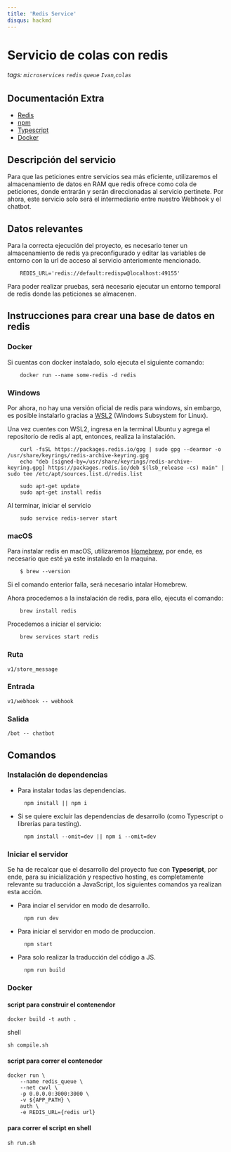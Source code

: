 ```yaml
---
title: 'Redis Service'
disqus: hackmd
---
```


# Servicio de colas con redis
###### tags: `microservices` `redis` `queue` `Ivan`,`colas`

## Documentación Extra
- [Redis](https://redis.io/)
- [npm](https://docs.npmjs.com/)
- [Typescript](https://www.typescriptlang.org/)
- [Docker](https://docs.docker.com/)
## Descripción del servicio
Para que las peticiones entre servicios sea más eficiente, utilizaremos el almacenamiento de datos en RAM que redis ofrece como cola de peticiones, donde entrarán y serán direccionadas al servicio pertinete. 
Por ahora, este servicio solo será el intermediario entre nuestro Webhook y el chatbot.

## Datos relevantes
Para la correcta ejecución del proyecto, es necesario tener un almacenamiento de redis ya preconfigurado y editar las variables de entorno con la url de acceso al servicio anteriomente mencionado. 

        REDIS_URL='redis://default:redispw@localhost:49155'

Para poder realizar pruebas, será necesario ejecutar un entorno temporal de redis donde las peticiones se almacenen.

## Instrucciones para crear una base de datos en redis
### Docker
Si cuentas con docker instalado, solo ejecuta el siguiente comando:

        docker run --name some-redis -d redis
### Windows
Por ahora, no hay una versión oficial de redis para windows, sin embargo, es posible instalarlo gracias a [WSL2](https://learn.microsoft.com/en-us/windows/wsl/install) (Windows Subsystem for Linux).

Una vez cuentes con WSL2, ingresa en la terminal Ubuntu y agrega el repositorio de redis al apt, entonces, realiza la instalación.

        curl -fsSL https://packages.redis.io/gpg | sudo gpg --dearmor -o /usr/share/keyrings/redis-archive-keyring.gpg
        echo "deb [signed-by=/usr/share/keyrings/redis-archive-keyring.gpg] https://packages.redis.io/deb $(lsb_release -cs) main" | sudo tee /etc/apt/sources.list.d/redis.list

        sudo apt-get update
        sudo apt-get install redis

Al terminar, iniciar el servicio

        sudo service redis-server start

### macOS
Para instalar redis en macOS, utilizaremos [Homebrew](https://brew.sh/), por ende, es necesario que esté ya este instalado en la maquina.

        $ brew --version

Si el comando enterior falla, será necesario intalar Homebrew.

Ahora procedemos a la instalación de redis, para ello, ejecuta el comando:

        brew install redis

Procedemos a iniciar el servicio:

        brew services start redis
### Ruta
    v1/store_message
### Entrada
    v1/webhook -- webhook
### Salida
    /bot -- chatbot 

## Comandos
### Instalación de dependencias
- Para instalar todas las dependencias.

        npm install || npm i
    
- Si se quiere excluir las dependencias de desarrollo (como Typescript o librerías para testing).
    
        npm install --omit=dev || npm i --omit=dev
    
### Iniciar el servidor
Se ha de recalcar que el desarrollo del proyecto fue con **Typescript**, por ende, para su inicialización y respectivo hosting, es completamente relevante su traducción a JavaScript, los siguientes comandos ya realizan esta acción.

- Para inciar el servidor en modo de desarrollo.

        npm run dev

- Para iniciar el servidor en modo de produccion.

        npm start
    
- Para solo realizar la traducción del código a JS.

        npm run build
        
### Docker
#### script para construir el contenendor
````
docker build -t auth .
````

shell
````
sh compile.sh
````


#### script para correr el contenedor
```
docker run \
    --name redis_queue \
    --net cwvl \
    -p 0.0.0.0:3000:3000 \
    -v ${APP_PATH} \
    auth \
    -e REDIS_URL={redis url}
```
#### para correr el script en shell

```
sh run.sh
```
